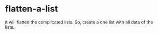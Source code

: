 # flatten-a-list
it will flatten the complicated lists. So, create a one list with all data of the lists.
